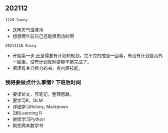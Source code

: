 ## 202112
`1220 Sunny`
- 这两天气温骤冷
- 想想两年前自己还是很用功的啊

`20211216 Rainy`
- 开始第一步,还是得要有计划和规划，完不完的成是一回事，有没有计划是另外一回事。没有计划就别提能不能完成了。
- 阅读有关自控力的书，点内驱技能。

### 我得要做点什么事情? 下班后时间
- 要读论文，写笔记，整理思路。
- 要学习R，GLM
- 详细学习Rshiny, Markdown
- 2刷Learning R
- 继续学习Python
- 刷完两本数学书

